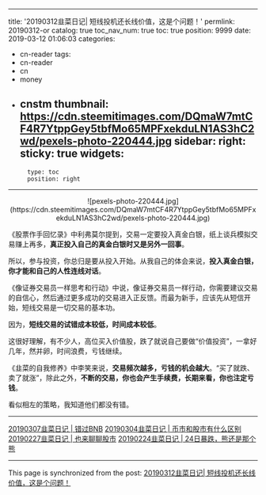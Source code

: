 
---
title: '20190312韭菜日记| 短线投机还长线价值，这是个问题！'
permlink: 20190312-or
catalog: true
toc_nav_num: true
toc: true
position: 9999
date: 2019-03-12 01:06:03
categories:
- cn-reader
tags:
- cn-reader
- cn
- money
- cnstm
thumbnail: https://cdn.steemitimages.com/DQmaW7mtCF4R7YtppGey5tbfMo65MPFxekduLN1AS3hC2wd/pexels-photo-220444.jpg
sidebar:
    right:
        sticky: true
widgets:
    -
        type: toc
        position: right
---


<center>![pexels-photo-220444.jpg](https://cdn.steemitimages.com/DQmaW7mtCF4R7YtppGey5tbfMo65MPFxekduLN1AS3hC2wd/pexels-photo-220444.jpg)</center>

《股票作手回忆录》中利弗莫尔提到，交易一定要投入真金白银，纸上谈兵模拟交易赚上再多，**真正投入自己的真金白银时又是另外一回事**。

所以，参与投资，你总归是要从投入开始。从我自己的体会来说，**投入真金白银，你才能和自己的人性连线对话**。

《像证券交易员一样思考和行动》中说，像证券交易员一样行动，你需要建议交易的自信心，然后通过更多成功的交易进入正反馈。而最为新手，应该先从短信开始，短线交易是一切交易的基本功。

因为，**短线交易的试错成本较低，时间成本较低**。

这很好理解，有不少人，高位买入价值股，跌了就说自己要做“价值投资”，一拿好几年，然并卵，时间浪费，亏钱继续。

《韭菜的自我修养》中李笑来说，**交易频次越多，亏钱的机会越大**。“买了就跌、卖了就涨”，除此之外，**不断的交易，你也会产生手续费，长期来看，你也注定亏钱**。

看似相左的策略，我知道他们都没有错。

---

[20190307韭菜日记 | 错过BNB](https://steemit.com/bnb/@yellowbird/20190307-or-bnb)
[20190304韭菜日记 | 币市和股市有什么区别](https://steemit.com/cn-reader/@yellowbird/75gb32-2019-2-steemit)
[20190227韭菜日记 | 也来聊聊股市](https://steemit.com/stockmarket/@yellowbird/or-20190227)
[20190224韭菜日记 | 24日暴跌，熊还是那个熊](https://steemit.com/cn-reader/@yellowbird/or-20190224)

- - -

This page is synchronized from the post: [20190312韭菜日记| 短线投机还长线价值，这是个问题！](https://steemit.com/@yellowbird/20190312-or)
